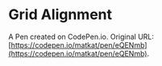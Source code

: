# Grid Alignment

A Pen created on CodePen.io. Original URL: [https://codepen.io/matkat/pen/eQENmb](https://codepen.io/matkat/pen/eQENmb).

